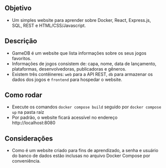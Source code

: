 ## Objetivo
- Um simples website para aprender sobre Docker, React, Express.js, SQL, REST e HTML/CSS/Javascript. 

## Descrição
- GameDB é um website que lista informações sobre os seus jogos favoritos.
- Informações de jogos consistem de: capa, nome, data de lançamento, plataformas, desenvolvedoras, publicadoras e gêneros.
- Existem três contêineres: `web` para a API REST, `db` para armazenar os dados dos jogos e `frontend` para hospedar o website.

## Como rodar
- Execute os comandos `docker compose build` seguido por `docker compose up` na pasta raíz
- Por padrão, o website ficará acessível no endereço http://localhost:8080

## Considerações
- Como é um website criado para fins de aprendizado, a senha e usuário do banco de dados estão inclusas no arquivo Docker Compose por conveniência.
